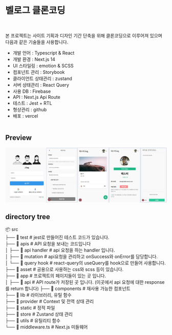 # 벨로그 클론코딩

<br />

본 프로젝트는 사이트 기획과 디자인 기간 단축을 위해 클론코딩으로 이루어져 있으며 다음과 같은 기술들을 사용합니다.

- 개발 언어 : Typescript & React
- 개발 환경 : Next.js 14
- UI 스타일링 : emotion & SCSS
- 컴포넌트 관리 : Storybook
- 클라이언트 상태관리 : zustand
- 서버 상태관리 : React Query
- 사용 DB : Firebase
- API : Next.js Api Route
- 테스트 : Jest + RTL
- 형상관리 : github
- 배포 : vercel
  <br />
  <br />

## Preview

  <img src="./public/images/preview.jpg" alt="" />

## directory tree

📦 src<br />
├── 📂 test # jest로 만들어진 테스트 코드가 있습니다.<br />
├── 📂 apis # API 요청을 보내는 코드입니다<br />
│ ├── 📄 api handler # api 요청을 하는 handler 입니다.<br />
│ ├── 📄 mutation # api요청을 관리하고 onSuccess와 onError를 담당합니다.<br />
│ └── 📄 query hook # react-query의 useQuery를 hook으로 만들어 사용합니다.<br />
├── 📂 asset # 공용으로 사용하는 css와 scss 등이 있습니다.<br />
├── 📂 app # 프로젝트의 페이지들이 있는 곳 입니다.<br />
│ ├── 📂 api # API route가 저장된 곳 입니다.
(이곳에서 api 요청에 대한 response를 return 합니다)
├── 📂 components # 재사용 가능한 컴포넌트<br />
├── 📂 lib # 라이브러리, 유틸 함수<br />
├── 📂 provider # Context 및 전역 상태 관리</br >
├── 📂 static # 정적 파일<br />
├── 📂 store # Zustand 상태 관리<br />
├── 📂 utils # 유틸리티 함수<br />
└── 📄 middleware.ts # Next.js 미들웨어

